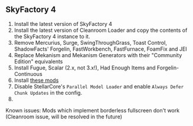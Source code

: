 ## SkyFactory 4

1. Install the latest version of SkyFactory 4
2. Install the latest version of Cleanroom Loader and copy the contents of the SkyFactory 4 instance to it.
3. Remove Mercurius, Surge, SwingThroughGrass, Toast Control, ShadowFacts' Forgelin, FastWorkbench, FastFurnace, FoamFix and JEI
4. Replace Mekanism and Mekanism Generators with their "Community Edition" equivalents
5. Install Fugue, Scalar (2.x, not 3.x!), Had Enough Items and Forgelin-Continuous
6. Install [these mods](https://github.com/Radk6/MC-Optimization-Guide/blob/main/mods-n-stuff/1.12.2.md)
7. Disable StellarCore's `Parallel Model Loader` and enable `Always Defer Chunk Updates` in the config.
8. 

Known issues: Mods which implement borderless fullscreen don't work (Cleanroom issue, will be resolved in the future)
